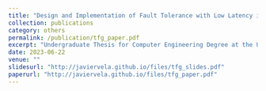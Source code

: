 ```yaml
---
title: "Design and Implementation of Fault Tolerance with Low Latency in Distributed Simulation"
collection: publications
category: others
permalink: /publication/tfg_paper.pdf
excerpt: "Undergraduate Thesis for Computer Engineering Degree at the University of Zaragoza. A distributed simulator for discrete event systems featuring an innovative fault tolerance model based on decoupled replication, achieving optimal performance in fault-free scenarios while ensuring robust recovery and scalability in the presence of faults."
date: 2023-06-22
venue: ""
slidesurl: "http://javiervela.github.io/files/tfg_slides.pdf"
paperurl: "http://javiervela.github.io/files/tfg_paper.pdf"
---
```

